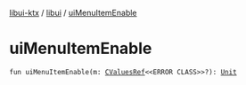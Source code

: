 [libui-ktx](../index.md) / [libui](index.md) / [uiMenuItemEnable](./ui-menu-item-enable.md)

# uiMenuItemEnable

`fun uiMenuItemEnable(m: `[`CValuesRef`](../kotlinx.cinterop/-c-values-ref/index.md)`<<ERROR CLASS>>?): `[`Unit`](https://kotlinlang.org/api/latest/jvm/stdlib/kotlin/-unit/index.html)